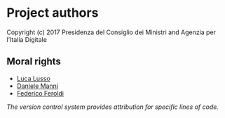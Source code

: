 # Project authors

Copyright (c) 2017 Presidenza del Consiglio dei Ministri and Agenzia per l’Italia Digitale

## Moral rights

  * [Luca Lusso](https://github.com/lussoluca)
  * [Daniele Manni](https://github.com/BurnedMarshal)
  * [Federico Feroldi](https://github.com/cloudify)

_The version control system provides attribution for specific lines of code._
